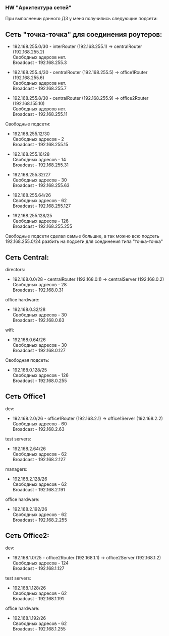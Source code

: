 ### HW "Архитектура сетей"

При выполнении данного ДЗ у меня получились следующие подсети:

## Сеть "точка-точка" для соединения роутеров:

- 192.168.255.0/30 - interRouter (192.168.255.1) -> centralRouter (192.168.255.2)  
Свободных адерсов нет.  
Broadcast - 192.168.255.3

- 192.168.255.4/30 - centralRouter (192.168.255.5) -> office1Router (192.168.255.6)  
Свободных адерсов нет.  
Broadcast - 192.168.255.7

- 192.168.255.8/30 - centralRouter (192.168.255.9) -> office2Router (192.168.155.10)  
Свободных адерсов нет.  
Broadcast - 192.168.255.11

Свободные подсети:
- 192.168.255.12/30  
Свободных адресов - 2  
Broadcast - 192.168.255.15

- 192.168.255.16/28  
Свободных адресов - 14  
Broadcast - 192.168.255.31

- 192.168.255.32/27  
Свободных адресов - 30  
Broadcast - 192.168.255.63

- 192.168.255.64/26  
Свободных адресов - 62  
Broadcast - 192.168.255.127

- 192.168.255.128/25  
Свободных адресов - 126  
Broadcast - 192.168.255.255

Свободные подсети сделал самые большие, а так можно всю подсеть 192.168.255.0/24 разбить на подсети для соединения типа "точка-точка"

## Сеть Central:

directors:
- 192.168.0.0/28 - centralRouter (192.168.0.1) -> centralServer (192.168.0.2)  
Свободных адресов - 28  
Broadcast - 192.168.0.31

office hardware:
- 192.168.0.32/28  
Свободных адресов - 30  
Broadcast - 192.168.0.63

wifi:
- 192.168.0.64/26  
Свободных адресов - 30  
Broadcast - 192.168.0.127

Свободная подсеть:
- 192.168.0.128/25  
Свободных адресов - 126  
Broadcast - 192.168.0.255

## Сеть Office1

dev:
- 192.168.2.0/26 - office1Router (192.168.2.1) -> office1Server (192.168.2.2)  
Свободных адресов - 60  
Broadcast - 192.168.2.63

test servers:
- 192.168.2.64/26  
Свободных адресов - 62  
Broadcast - 192.168.2.127

managers:
- 192.168.2.128/26  
Свободных адресов - 62  
Broadcast - 192.168.2.191

office hardware:
- 192.168.2.192/26  
Свободных адресов - 62  
Broadcast - 192.168.2.255

## Сеть Office2:

dev:
- 192.168.1.0/25 - office2Router (192.168.1.1) -> office2Server (192.168.1.2)  
Свободных адресов - 124  
Broadcast - 192.168.1.127

test servers:
- 192.168.1.128/26  
Свободных адресов - 62  
Broadcast - 192.168.1.191

office hardware:
- 192.168.1.192/26  
Свободных адресов - 62  
Broadcast - 192.168.1.255

